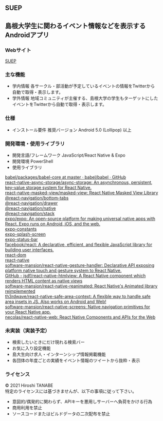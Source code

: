 ## SUEP
## 島根大学生に関わるイベント情報などを表示するAndroidアプリ
### Webサイト
<a href="https://suep.netlify.app/" target="_blank">SUEP</a>
### 主な機能
- 学内情報
各サークル・部活動が予定しているイベントの情報をTwitterから自動で取得・表示します。
- 学外情報
地域コミュニティが主催する、島根大学の学生もターゲットにしたイベントをTwitterから自動で取得・表示します。
### 仕様
- インストール要件
推奨バージョン Android 5.0 (Lollipop) 以上
### 開発環境・使用ライブラリ
- 開発言語/フレームワーク JavaScript/React Native & Expo
- 開発環境 PowerShell
- 使用ライブラリ<br>

<a href="https://github.com/babel/babel/tree/master/packages/babel-core" target="_blank">babel/packages/babel-core at master · babel/babel · GitHub</a><br>
<a href="https://github.com/react-native-async-storage/async-storage.git" target="_blank">react-native-async-storage/async-storage: An asynchronous, persistent, key-value storage system for React Native.</a><br>
<a href="https://github.com/react-native-community/react-native-masked-view.git" target="_blank">react-native-masked-view/masked-view: React Native Masked View Library</a><br>
<a href="https://github.com/react-navigation/react-navigation.git" target="_blank">@react-navigation/bottom-tabs</a><br>
<a href="https://github.com/react-navigation/react-navigation.git" target="_blank">@react-navigation/drawer</a><br>
<a href="https://github.com/react-navigation/react-navigation.git" target="_blank">@react-navigation/native</a><br>
<a href="https://github.com/react-navigation/react-navigation.git" target="_blank">@react-navigation/stack</a><br>
<a href="https://github.com/expo/expo.git" target="_blank">expo/expo: An open-source platform for making universal native apps with React. Expo runs on Android, iOS, and the web.</a><br>
<a href="https://github.com/expo/expo.git" target="_blank">expo-constants</a><br>
<a href="https://github.com/expo/expo.git" target="_blank">expo-splash-screen</a><br>
<a href="https://github.com/expo/expo.git" target="_blank">expo-status-bar</a><br>
<a href="https://github.com/facebook/react.git" target="_blank">facebook/react: A declarative, efficient, and flexible JavaScript library for building user interfaces.</a><br>
<a href="https://github.com/facebook/react.git" target="_blank">react-dom</a><br>
<a href="https://github.com/facebook/react-native#readme" target="_blank">react-native</a><br>
<a href="https://github.com/software-mansion/react-native-gesture-handler.git" target="_blank">software-mansion/react-native-gesture-handler: Declarative API exposing platform native touch and gesture system to React Native.</a><br>
<a href="https://github.com/jsdf/react-native-htmlview" target="_blank">GitHub - jsdf/react-native-htmlview: A React Native component which renders HTML content as native views</a><br>
<a href="https://github.com/software-mansion/react-native-reanimated.git" target="_blank">software-mansion/react-native-reanimated: React Native&#39;s Animated library reimplemented</a><br>
<a href="https://github.com/th3rdwave/react-native-safe-area-context.git" target="_blank">th3rdwave/react-native-safe-area-context: A flexible way to handle safe area insets in JS. Also works on Android and Web!</a><br>
<a href="https://github.com/kmagiera/react-native-screens.git" target="_blank">software-mansion/react-native-screens: Native navigation primitives for your React Native app.</a><br>
<a href="https://github.com/necolas/react-native-web#readme" target="_blank">necolas/react-native-web: React Native Components and APIs for the Web</a><br>

### 未実装（実装予定）
- 検索したいときにだけ現れる検索バー
- お気に入り設定機能
- 島大生向け求人・インターンシップ情報掲載機能
- 各団体の年度ごとの実績をイベント情報のツイートから抜粋・表示

### ライセンス
© 2021 Hiroshi TANABE<br>
特定のライセンスには基づきませんが、以下の事項に従って下さい。
- 意図的/偶発的に関わらず、APIキーを悪用しサーバーへ負荷をかける行為
- 商用利用を禁止
- ソースコードまたはビルドデータの二次配布を禁止
